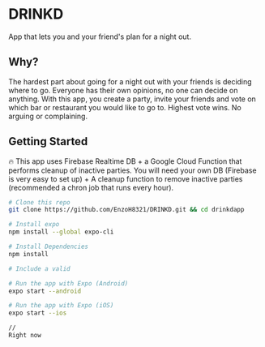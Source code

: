 # DRINKD
App that lets you and your friend's plan for a night out. 

## Why?
The hardest part about going for a night out with your friends is deciding where to go. Everyone has their own opinions, no one can decide on anything. With this app, you create a party, invite your friends and vote on which bar or restaurant you would like to go to. Highest vote wins. No arguing or complaining. 

## Getting Started

:fire: This app uses Firebase Realtime DB  + a Google Cloud Function that performs cleanup of inactive parties. You will need your own DB (Firebase is very easy to set up) + A cleanup function to remove inactive parties (recommended a chron job that runs every hour).

```bash
# Clone this repo
git clone https://github.com/EnzoH8321/DRINKD.git && cd drinkdapp

# Install expo
npm install --global expo-cli

# Install Dependencies
npm install

# Include a valid 

# Run the app with Expo (Android)
expo start --android

# Run the app with Expo (iOS)
expo start --ios

//
Right now 
```
